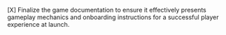 [X] Finalize the game documentation to ensure it effectively presents gameplay mechanics and onboarding instructions for a successful player experience at launch.